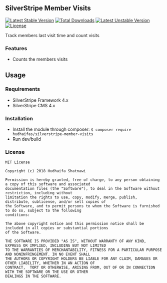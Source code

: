 ## SilverStripe Member Visits

[![Latest Stable Version](https://poser.pugx.org/hudhaifas/silverstripe-member-visits/v/stable)](https://packagist.org/packages/hudhaifas/silverstripe-member-visits) [![Total Downloads](https://poser.pugx.org/hudhaifas/silverstripe-member-visits/downloads)](https://packagist.org/packages/hudhaifas/silverstripe-member-visits) [![Latest Unstable Version](https://poser.pugx.org/hudhaifas/silverstripe-member-visits/v/unstable)](https://packagist.org/packages/hudhaifas/silverstripe-member-visits) [![License](https://poser.pugx.org/hudhaifas/silverstripe-member-visits/license)](https://packagist.org/packages/hudhaifas/silverstripe-member-visits)

Track members last visit time and count visits

### Features
- Counts the members visits

## Usage

### Requirements
- SilverStripe Framework 4.x
- SilverStripe CMS 4.x

### Installation
- Install the module through composer:
`$ composer require hudhaifas/silverstripe-member-visits`
- Run dev/build

### License

    MIT License

    Copyright (c) 2018 Hudhaifa Shatnawi

    Permission is hereby granted, free of charge, to any person obtaining a copy of this software and associated 
    documentation files (the "Software"), to deal in the Software without restriction, including without 
    limitation the rights to use, copy, modify, merge, publish, distribute, sublicense, and/or sell copies of 
    the Software, and to permit persons to whom the Software is furnished to do so, subject to the following
    conditions:

    The above copyright notice and this permission notice shall be included in all copies or substantial portions 
    of the Software.

    THE SOFTWARE IS PROVIDED "AS IS", WITHOUT WARRANTY OF ANY KIND, EXPRESS OR IMPLIED, INCLUDING BUT NOT LIMITED 
    TO THE WARRANTIES OF MERCHANTABILITY, FITNESS FOR A PARTICULAR PURPOSE AND NONINFRINGEMENT. IN NO EVENT SHALL 
    THE AUTHORS OR COPYRIGHT HOLDERS BE LIABLE FOR ANY CLAIM, DAMAGES OR OTHER LIABILITY, WHETHER IN AN ACTION OF 
    CONTRACT,  TORT OR OTHERWISE, ARISING FROM, OUT OF OR IN CONNECTION WITH THE SOFTWARE OR THE USE OR OTHER 
    DEALINGS IN THE SOFTWARE.


   [github.com]: <http://github.com/hudhaifas/silverstripe-member-visits/issues>
